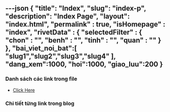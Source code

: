 ---json
{
    "title": "Index",
    "slug": "index-p",
    "description": "Index Page",
    "layout": "index.html",
    "permalink" : true,
    "isHomepage" : "index",
    "rivetData" : {
      "selectedFilter" : {
        "chon" : "",
        "benh" : "",
        "tinh" : "",
        "quan" : ""
      }
    },
    "bai_viet_noi_bat":[
      "slug1","slug2","slug3","slug4"
    ],
    "dang_xem":1000,
    "hoi":1000,
    "giao_luu":200
}
---

### Danh sách các link trong file
- [Click Here](/blog-list.html)

### Chi tiết từng link trong blog